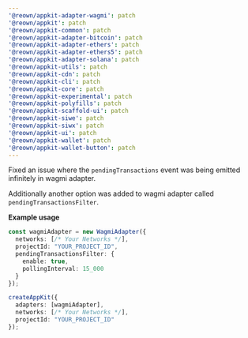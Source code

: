 ```yaml
---
'@reown/appkit-adapter-wagmi': patch
'@reown/appkit': patch
'@reown/appkit-common': patch
'@reown/appkit-adapter-bitcoin': patch
'@reown/appkit-adapter-ethers': patch
'@reown/appkit-adapter-ethers5': patch
'@reown/appkit-adapter-solana': patch
'@reown/appkit-utils': patch
'@reown/appkit-cdn': patch
'@reown/appkit-cli': patch
'@reown/appkit-core': patch
'@reown/appkit-experimental': patch
'@reown/appkit-polyfills': patch
'@reown/appkit-scaffold-ui': patch
'@reown/appkit-siwe': patch
'@reown/appkit-siwx': patch
'@reown/appkit-ui': patch
'@reown/appkit-wallet': patch
'@reown/appkit-wallet-button': patch
---
```


Fixed an issue where the `pendingTransactions` event was being emitted infinitely in wagmi adapter.

Additionally another option was added to wagmi adapter called `pendingTransactionsFilter`.

**Example usage**

```ts
const wagmiAdapter = new WagmiAdapter({
  networks: [/* Your Networks */],
  projectId: "YOUR_PROJECT_ID",
  pendingTransactionsFilter: {
    enable: true,
    pollingInterval: 15_000
  }
});

createAppKit({
  adapters: [wagmiAdapter],
  networks: [/* Your Networks */],
  projectId: "YOUR_PROJECT_ID"
});
```


